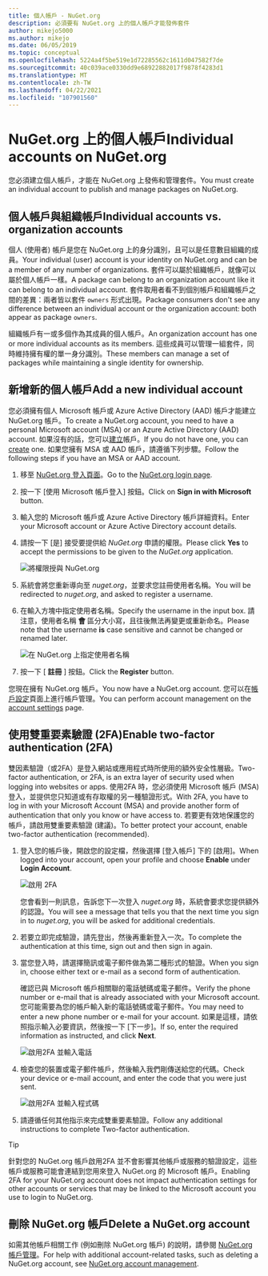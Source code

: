 ```yaml
---
title: 個人帳戶 - NuGet.org
description: 必須要有 NuGet.org 上的個人帳戶才能發佈套件
author: mikejo5000
ms.author: mikejo
ms.date: 06/05/2019
ms.topic: conceptual
ms.openlocfilehash: 5224a4f5be519e1d72285562c1611d047582f7de
ms.sourcegitcommit: 40c039ace0330dd9e68922882017f9878f4283d1
ms.translationtype: MT
ms.contentlocale: zh-TW
ms.lasthandoff: 04/22/2021
ms.locfileid: "107901560"
---
```

# <a name="individual-accounts-on-nugetorg"></a><span data-ttu-id="4fd28-103">NuGet.org 上的個人帳戶</span><span class="sxs-lookup"><span data-stu-id="4fd28-103">Individual accounts on NuGet.org</span></span>

<span data-ttu-id="4fd28-104">您必須建立個人帳戶，才能在 NuGet.org 上發佈和管理套件。</span><span class="sxs-lookup"><span data-stu-id="4fd28-104">You must create an individual account to publish and manage packages on NuGet.org.</span></span>

## <a name="individual-accounts-vs-organization-accounts"></a><span data-ttu-id="4fd28-105">個人帳戶與組織帳戶</span><span class="sxs-lookup"><span data-stu-id="4fd28-105">Individual accounts vs. organization accounts</span></span>

<span data-ttu-id="4fd28-106">個人 (使用者) 帳戶是您在 NuGet.org 上的身分識別，且可以是任意數目組織的成員。</span><span class="sxs-lookup"><span data-stu-id="4fd28-106">Your individual (user) account is your identity on NuGet.org and can be a member of any number of organizations.</span></span> <span data-ttu-id="4fd28-107">套件可以屬於組織帳戶，就像可以屬於個人帳戶一樣。</span><span class="sxs-lookup"><span data-stu-id="4fd28-107">A package can belong to an organization account like it can belong to an individual account.</span></span> <span data-ttu-id="4fd28-108">套件取用者看不到個別帳戶和組織帳戶之間的差異：兩者皆以套件 `owners` 形式出現。</span><span class="sxs-lookup"><span data-stu-id="4fd28-108">Package consumers don't see any difference between an individual account or the organization account: both appear as package `owners`.</span></span>

<span data-ttu-id="4fd28-109">組織帳戶有一或多個作為其成員的個人帳戶。</span><span class="sxs-lookup"><span data-stu-id="4fd28-109">An organization account has one or more individual accounts as its members.</span></span> <span data-ttu-id="4fd28-110">這些成員可以管理一組套件，同時維持擁有權的單一身分識別。</span><span class="sxs-lookup"><span data-stu-id="4fd28-110">These members can manage a set of packages while maintaining a single identity for ownership.</span></span>

## <a name="add-a-new-individual-account"></a><span data-ttu-id="4fd28-111">新增新的個人帳戶</span><span class="sxs-lookup"><span data-stu-id="4fd28-111">Add a new individual account</span></span>

<span data-ttu-id="4fd28-112">您必須擁有個人 Microsoft 帳戶或 Azure Active Directory (AAD) 帳戶才能建立 NuGet.org 帳戶。</span><span class="sxs-lookup"><span data-stu-id="4fd28-112">To create a NuGet.org account, you need to have a personal Microsoft account (MSA) or an Azure Active Directory (AAD) account.</span></span> <span data-ttu-id="4fd28-113">如果沒有的話，您可以[建立](https://signup.live.com)帳戶。</span><span class="sxs-lookup"><span data-stu-id="4fd28-113">If you do not have one, you can [create](https://signup.live.com) one.</span></span> <span data-ttu-id="4fd28-114">如果您擁有 MSA 或 AAD 帳戶，請遵循下列步驟。</span><span class="sxs-lookup"><span data-stu-id="4fd28-114">Follow the following steps if you have an MSA or AAD account.</span></span>

1. <span data-ttu-id="4fd28-115">移至 [NuGet.org 登入頁面](https://www.nuget.org/users/account/LogOn)。</span><span class="sxs-lookup"><span data-stu-id="4fd28-115">Go to the [NuGet.org login page](https://www.nuget.org/users/account/LogOn).</span></span>

1. <span data-ttu-id="4fd28-116">按一下 [使用 Microsoft 帳戶登入] 按鈕。</span><span class="sxs-lookup"><span data-stu-id="4fd28-116">Click on **Sign in with Microsoft** button.</span></span>

1. <span data-ttu-id="4fd28-117">輸入您的 Microsoft 帳戶或 Azure Active Directory 帳戶詳細資料。</span><span class="sxs-lookup"><span data-stu-id="4fd28-117">Enter your Microsoft account or Azure Active Directory account details.</span></span>

1. <span data-ttu-id="4fd28-118">請按一下 [是] 接受要提供給 *NuGet.org* 申請的權限。</span><span class="sxs-lookup"><span data-stu-id="4fd28-118">Please click **Yes** to accept the permissions to be given to the *NuGet.org* application.</span></span>

   ![將權限授與 NuGet.org](media/nuget-org-permissions.png)

1. <span data-ttu-id="4fd28-120">系統會將您重新導向至 *nuget.org*，並要求您註冊使用者名稱。</span><span class="sxs-lookup"><span data-stu-id="4fd28-120">You will be redirected to *nuget.org*, and asked to register a username.</span></span>

1. <span data-ttu-id="4fd28-121">在輸入方塊中指定使用者名稱。</span><span class="sxs-lookup"><span data-stu-id="4fd28-121">Specify the username in the input box.</span></span> <span data-ttu-id="4fd28-122">請注意，使用者名稱 **會** 區分大小寫，且往後無法再變更或重新命名。</span><span class="sxs-lookup"><span data-stu-id="4fd28-122">Please note that the username **is** case sensitive and cannot be changed or renamed later.</span></span>

   ![在 NuGet.org 上指定使用者名稱](media/nuget-org-register.png) 

1. <span data-ttu-id="4fd28-124">按一下 [ **註冊** ] 按鈕。</span><span class="sxs-lookup"><span data-stu-id="4fd28-124">Click the **Register** button.</span></span>

<span data-ttu-id="4fd28-125">您現在擁有 NuGet.org 帳戶。</span><span class="sxs-lookup"><span data-stu-id="4fd28-125">You now have a NuGet.org account.</span></span> <span data-ttu-id="4fd28-126">您可以在[帳戶設定](https://www.nuget.org/account)頁面上進行帳戶管理。</span><span class="sxs-lookup"><span data-stu-id="4fd28-126">You can perform account management on the [account settings](https://www.nuget.org/account) page.</span></span>

## <a name="enable-two-factor-authentication-2fa"></a><span data-ttu-id="4fd28-127">使用雙重要素驗證 (2FA)</span><span class="sxs-lookup"><span data-stu-id="4fd28-127">Enable two-factor authentication (2FA)</span></span>

<span data-ttu-id="4fd28-128">雙因素驗證（或2FA）是登入網站或應用程式時所使用的額外安全性層級。</span><span class="sxs-lookup"><span data-stu-id="4fd28-128">Two-factor authentication, or 2FA, is an extra layer of security used when logging into websites or apps.</span></span> <span data-ttu-id="4fd28-129">使用2FA 時，您必須使用 Microsoft 帳戶 (MSA) 登入，並提供您只知道或有存取權的另一種驗證形式。</span><span class="sxs-lookup"><span data-stu-id="4fd28-129">With 2FA, you have to log in with your Microsoft Account (MSA) and provide another form of authentication that only you know or have access to.</span></span> <span data-ttu-id="4fd28-130">若要更有效地保護您的帳戶，請啟用雙重要素驗證 (建議)。</span><span class="sxs-lookup"><span data-stu-id="4fd28-130">To better protect your account, enable two-factor authentication (recommended).</span></span>

1. <span data-ttu-id="4fd28-131">登入您的帳戶後，開啟您的設定檔，然後選擇 [登入帳戶] 下的 [啟用]。</span><span class="sxs-lookup"><span data-stu-id="4fd28-131">When logged into your account, open your profile and choose **Enable** under **Login Account**.</span></span>

   ![啟用 2FA](media/nuget-org-register-2fa.png)

   <span data-ttu-id="4fd28-133">您會看到一則訊息，告訴您下一次登入 *nuget.org* 時，系統會要求您提供額外的認證。</span><span class="sxs-lookup"><span data-stu-id="4fd28-133">You will see a message that tells you that the next time you sign in to *nuget.org*, you will be asked for additional credentials.</span></span>

2. <span data-ttu-id="4fd28-134">若要立即完成驗證，請先登出，然後再重新登入一次。</span><span class="sxs-lookup"><span data-stu-id="4fd28-134">To complete the authentication at this time, sign out and then sign in again.</span></span>

3. <span data-ttu-id="4fd28-135">當您登入時，請選擇簡訊或電子郵件做為第二種形式的驗證。</span><span class="sxs-lookup"><span data-stu-id="4fd28-135">When you sign in, choose either text or e-mail as a second form of authentication.</span></span>

   <span data-ttu-id="4fd28-136">確認已與 Microsoft 帳戶相關聯的電話號碼或電子郵件。</span><span class="sxs-lookup"><span data-stu-id="4fd28-136">Verify the phone number or e-mail that is already associated with your Microsoft account.</span></span> <span data-ttu-id="4fd28-137">您可能需要為您的帳戶輸入新的電話號碼或電子郵件。</span><span class="sxs-lookup"><span data-stu-id="4fd28-137">You may need to enter a new phone number or e-mail for your account.</span></span> <span data-ttu-id="4fd28-138">如果是這樣，請依照指示輸入必要資訊，然後按一下 [下一步]。</span><span class="sxs-lookup"><span data-stu-id="4fd28-138">If so, enter the required information as instructed, and click **Next**.</span></span>

   ![啟用2FA 並輸入電話](media/nuget-org-sign-in-2fa.png)

4. <span data-ttu-id="4fd28-140">檢查您的裝置或電子郵件帳戶，然後輸入我們剛傳送給您的代碼。</span><span class="sxs-lookup"><span data-stu-id="4fd28-140">Check your device or e-mail account, and enter the code that you were just sent.</span></span>

   ![啟用2FA 並輸入程式碼](media/nuget-org-enter-code-2fa.png)

5. <span data-ttu-id="4fd28-142">請遵循任何其他指示來完成雙重要素驗證。</span><span class="sxs-lookup"><span data-stu-id="4fd28-142">Follow any additional instructions to complete Two-factor authentication.</span></span>

> [!Tip]
> <span data-ttu-id="4fd28-143">針對您的 NuGet.org 帳戶啟用2FA 並不會影響其他帳戶或服務的驗證設定，這些帳戶或服務可能會連結到您用來登入 NuGet.org 的 Microsoft 帳戶。</span><span class="sxs-lookup"><span data-stu-id="4fd28-143">Enabling 2FA for your NuGet.org account does not impact authentication settings for other accounts or services that may be linked to the Microsoft account you use to login to NuGet.org.</span></span>

## <a name="delete-a-nugetorg-account"></a><span data-ttu-id="4fd28-144">刪除 NuGet.org 帳戶</span><span class="sxs-lookup"><span data-stu-id="4fd28-144">Delete a NuGet.org account</span></span>

<span data-ttu-id="4fd28-145">如需其他帳戶相關工作 (例如刪除 NuGet.org 帳戶) 的說明，請參閱 [NuGet.org 帳戶管理](nuget-org-faq.md#nugetorg-account-management)。</span><span class="sxs-lookup"><span data-stu-id="4fd28-145">For help with additional account-related tasks, such as deleting a NuGet.org account, see [NuGet.org account management](nuget-org-faq.md#nugetorg-account-management).</span></span>
